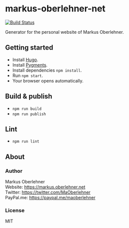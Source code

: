 # markus-oberlehner-net
[![Build Status](https://travis-ci.org/maoberlehner/markus-oberlehner-net.svg?branch=master)](https://travis-ci.org/maoberlehner/markus-oberlehner-net)

Generator for the personal website of Markus Oberlehner.

## Getting started
- Install [Hugo](https://gohugo.io/).
- Install [Pygments](https://gohugo.io/extras/highlighting#pygments).
- Install dependencies `npm install`.
- Run `npm start`.
- Your browser opens automatically.

## Build & publish
- `npm run build`
- `npm run publish`

## Lint
- `npm run lint`

## About
### Author
Markus Oberlehner  
Website: https://markus.oberlehner.net  
Twitter: https://twitter.com/MaOberlehner  
PayPal.me: https://paypal.me/maoberlehner

### License
MIT

